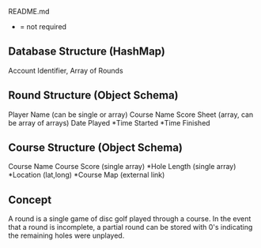 README.md

* = not required

Database Structure (HashMap)
---
Account Identifier, Array of Rounds



Round Structure (Object Schema)
---
Player Name (can be single or array)
Course Name
Score Sheet (array, can be array of arrays)
Date Played
*Time Started
*Time Finished



Course Structure (Object Schema)
---
Course Name
Course Score (single array)
*Hole Length (single array)
*Location (lat,long)
*Course Map (external link)



Concept
---
A round is a single game of disc golf played through a course.
In the event that a round is incomplete, a partial round can be stored with 0's indicating the remaining holes were unplayed.